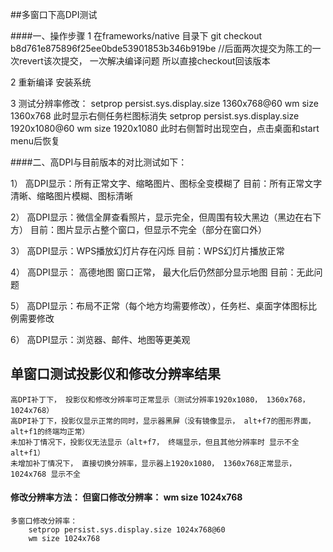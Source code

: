 ##多窗口下高DPI测试

####一、操作步骤
1 在frameworks/native 目录下
git checkout b8d761e875896f25ee0bde53901853b346b919be
//后面两次提交为陈工的一次revert该次提交， 一次解决编译问题 所以直接checkout回该版本

2 重新编译 安装系统

3 测试分辨率修改：
setprop persist.sys.display.size 1360x768@60
wm size 1360x768
此时显示右侧任务栏图标消失
setprop persist.sys.display.size 1920x1080@60
wm size 1920x1080
此时右侧暂时出现空白，点击桌面和start menu后恢复

####二、高DPI与目前版本的对比测试如下：

1） 高DPI显示：所有正常文字、缩略图片、图标全变模糊了
       目前：所有正常文字清晰、缩略图片模糊、图标清晰
       
2） 高DPI显示：微信全屏查看照片，显示完全，但周围有较大黑边（黑边在右下方）
       目前：图片显示占整个窗口，但显示不完全（部分在窗口外）
       
3） 高DPI显示：WPS播放幻灯片存在闪烁
       目前：WPS幻灯片播放正常
       
4） 高DPI显示： 高德地图 窗口正常， 最大化后仍然部分显示地图
       目前：无此问题
       
5） 高DPI显示：布局不正常（每个地方均需要修改），任务栏、桌面字体图标比例需要修改
 
6） 高DPI显示：浏览器、邮件、地图等更美观

##  单窗口测试投影仪和修改分辨率结果

    高DPI补丁下， 投影仪和修改分辨率可正常显示（测试分辨率1920x1080， 1360x768， 1024x768）
    高DPI补丁下，投影仪显示正常的同时，显示器黑屏（没有镜像显示， alt+f7的图形界面，alt+f1的终端均正常）
    未加补丁情况下，投影仪无法显示（alt+f7， 终端显示，但且其他分辨率时 显示不全alt+f1）
    未增加补丁情况下， 直接切换分辨率，显示器上1920x1080， 1360x768正常显示， 1024x768 显示不全

#### 修改分辨率方法：    但窗口修改分辨率： wm size 1024x768
    多窗口修改分辨率：
        setprop persist.sys.display.size 1024x768@60
        wm size 1024x768


